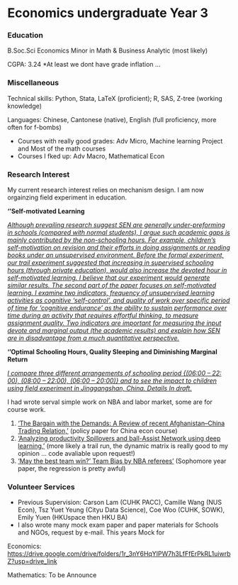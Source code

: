 # Economics undergraduate Year 3

### Education
B.Soc.Sci Economics Minor in Math & Business Analytic (most likely) 

CGPA: 3.24 *At least we dont have grade inflation ...

### Miscellaneous
Technical skills: Python, Stata, LaTeX (proficient); R, SAS, Z-tree (working knowledge)

Languages: Chinese, Cantonese (native), English (full proficiency, more often for f-bombs)


- Courses with really good grades: Adv Micro, Machine learning Project and Most of the math courses
- Courses I fked up: Adv Macro, Mathematical Econ


### Research Interest

My current research interest relies on mechanism design. I am now orgainzing field experiment in education.

**‘’Self-motivated Learning**

<ins>*Although prevailing research suggest SEN are generally under-preforming in schools (compared with normal students), I argue such academic gaps is mainly contributed by the non-schooling hours. For example, children’s self-motivation on revision and their efforts in doing assignments or reading books under an unsupervised environment. Before the formal experiment, our trail experiment suggested that increasing in supervised schooling hours (through private education), would also increase the devoted hour in self-motivated learning. I believe that our experiment would generate similar results. The second part of the paper focuses on self-motivated learning. I examine two indicators, frequency of unsupervised learning activities as cognitive ‘self-control’, and quality of work over specific period of time for ‘cognitive endurance’ as the ability to sustain performance over time during an activity that requires effortful thinking, to measure assignment quality. Two indicators are important for measuring the input devote and marginal output (the academic results) and explain how SEN are in disadvantage from a much quantitative perspective.*</ins>

**‘’Optimal Schooling Hours, Quality Sleeping and Diminishing Marginal Return**

<ins>*I compare three different arrangements of schooling period {(06:00 – 22: 00), (08:00 – 22:00), (06:00 – 20:00)} and to see the impact to children using field experiment in Jinggangshan, China. Details In draft.*</ins>

I had wrote serval simple work on NBA and labor market, some are for course work.

1. [‘The Bargain with the Demands: A Review of recent Afghanistan–China Trading Relation,’](https://github.com/PerryThePlatypusPlumber/bio/blob/main/ECON3370%20China.pdf) (policy paper for China econ course)
2. [‘Analyzing productivity Spillovers and ball-Assist Network using deep learning,’](https://github.com/PerryThePlatypusPlumber/bio/blob/main/MachineLeaning_NBA.pdf) (more likely a trail run, the dynamic matrix is really good to my opinion ... code avaliable upon request!)
3. [‘May the best team win?’ Team Bias by NBA referees’](https://github.com/PerryThePlatypusPlumber/bio/blob/main/ECON2901_paper.pdf) (Sophomore year paper, the regression is pretty awful)


### Volunteer Services
- Previous Supervision: Carson Lam (CUHK PACC), Camille  Wang (NUS Econ), Tsz Yuet Yeung (Cityu Data Science), Coe Woo (CUHK, SOWK), Emily Yuen (HKUspace then HKU BA)
- I also wrote many mock exam paper and paper materials for Schools and NGOs, request by e-mail. This years Mock for 

Economics: https://drive.google.com/drive/folders/1r_3nY6HqYIPW7h3LfFfErPkRL1uiwrbZ?usp=drive_link

Mathematics: To be Announce


